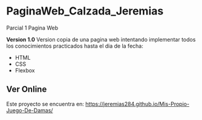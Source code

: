 # PaginaWeb_Calzada_Jeremias
Parcial 1 Pagina Web

**Version 1.0**
Version copia de una pagina web intentando implementar todos los conocimientos practicados hasta el dia de la fecha:

- HTML 
- CSS
- Flexbox

## Ver Online
Este proyecto se encuentra en: https://jeremias284.github.io/Mis-Propio-Juego-De-Damas/
